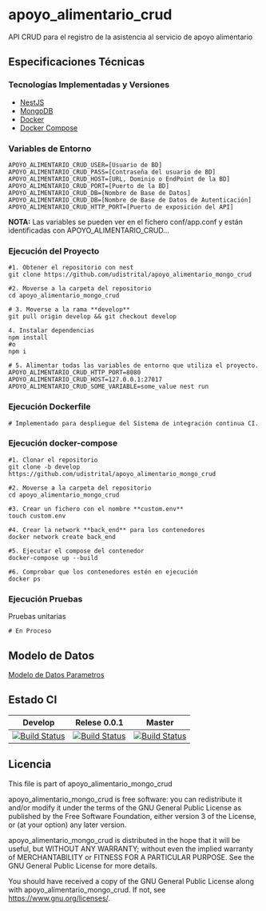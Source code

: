 # apoyo_alimentario_crud

API CRUD para el registro de la asistencia al servicio de apoyo alimentario

## Especificaciones Técnicas

### Tecnologías Implementadas y Versiones
* [NestJS](https://github.com/nestjs/nest)
* [MongoDB](https://github.com/mongodb/mongo)
* [Docker](https://docs.docker.com/engine/install/ubuntu/)
* [Docker Compose](https://docs.docker.com/compose/)

### Variables de Entorno
```shell
APOYO_ALIMENTARIO_CRUD_USER=[Usuario de BD]
APOYO_ALIMENTARIO_CRUD_PASS=[Contraseña del usuario de BD]
APOYO_ALIMENTARIO_CRUD_HOST=[URL, Dominio o EndPoint de la BD]
APOYO_ALIMENTARIO_CRUD_PORT=[Puerto de la BD]
APOYO_ALIMENTARIO_CRUD_DB=[Nombre de Base de Datos]
APOYO_ALIMENTARIO_CRUD_DB=[Nombre de Base de Datos de Autenticación]
APOYO_ALIMENTARIO_CRUD_HTTP_PORT=[Puerto de exposición del API]
```
**NOTA:** Las variables se pueden ver en el fichero conf/app.conf y están identificadas con APOYO_ALIMENTARIO_CRUD...

### Ejecución del Proyecto
```shell
#1. Obtener el repositorio con nest
git clone https://github.com/udistrital/apoyo_alimentario_mongo_crud

#2. Moverse a la carpeta del repositorio
cd apoyo_alimentario_mongo_crud

# 3. Moverse a la rama **develop**
git pull origin develop && git checkout develop

4. Instalar dependencias
npm install
#o
npm i

# 5. Alimentar todas las variables de entorno que utiliza el proyecto.
APOYO_ALIMENTARIO_CRUD_HTTP_PORT=8080
APOYO_ALIMENTARIO_CRUD_HOST=127.0.0.1:27017 APOYO_ALIMENTARIO_CRUD_SOME_VARIABLE=some_value nest run
```
### Ejecución Dockerfile
```shell
# Implementado para despliegue del Sistema de integración continua CI.
```

### Ejecución docker-compose
```shell
#1. Clonar el repositorio
git clone -b develop https://github.com/udistrital/apoyo_alimentario_mongo_crud

#2. Moverse a la carpeta del repositorio
cd apoyo_alimentario_mongo_crud

#3. Crear un fichero con el nombre **custom.env**
touch custom.env

#4. Crear la network **back_end** para los contenedores
docker network create back_end

#5. Ejecutar el compose del contenedor
docker-compose up --build

#6. Comprobar que los contenedores estén en ejecución
docker ps
```

### Ejecución Pruebas

Pruebas unitarias
```shell
# En Proceso
```

## Modelo de Datos
[Modelo de Datos Parametros](/database/sintomas_crud.png)

## Estado CI

| Develop | Relese 0.0.1 | Master |
| -- | -- | -- |
| [![Build Status](https://hubci.portaloas.udistrital.edu.co/api/badges/udistrital/apoyo_alimentario_mongo_crud/status.svg?ref=refs/heads/develop)](https://hubci.portaloas.udistrital.edu.co/udistrital/apoyo_alimentario_mongo_crud) | [![Build Status](https://hubci.portaloas.udistrital.edu.co/api/badges/udistrital/apoyo_alimentario_mongo_crud/status.svg?ref=refs/heads/relase/0.0.1)](https://hubci.portaloas.udistrital.edu.co/udistrital/apoyo_alimentario_mongo_crud) | [![Build Status](https://hubci.portaloas.udistrital.edu.co/api/badges/udistrital/apoyo_alimentario_mongo_crud/status.svg?ref=refs/heads/master)](https://hubci.portaloas.udistrital.edu.co/udistrital/apoyo_alimentario_mongo_crud) |


## Licencia

This file is part of apoyo_alimentario_mongo_crud

apoyo_alimentario_mongo_crud is free software: you can redistribute it and/or modify it under the terms of the GNU General Public License as published by the Free Software Foundation, either version 3 of the License, or (at your option) any later version.

 apoyo_alimentario_mongo_crud is distributed in the hope that it will be useful, but WITHOUT ANY WARRANTY; without even the implied warranty of MERCHANTABILITY or FITNESS FOR A PARTICULAR PURPOSE. See the GNU General Public License for more details.

You should have received a copy of the GNU General Public License along with apoyo_alimentario_mongo_crud. If not, see https://www.gnu.org/licenses/.
